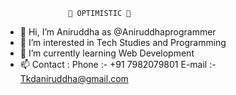                   💞️ OPTIMISTIC 💞️ 
- 👋 Hi, I’m Aniruddha as @Aniruddhaprogrammer
- 👀 I’m interested in Tech Studies and Programming
- 🌱 I’m currently learning Web Development
- 📫 Contact :
          Phone :- +91 7982079801
          E-mail :- Tkdaniruddha@gmail.com

<!---
Aniruddhaprogrammer/Aniruddhaprogrammer is a ✨ special ✨ repository because its `README.md` (this file) appears on your GitHub profile.
You can click the Preview link to take a look at your changes.
--->
